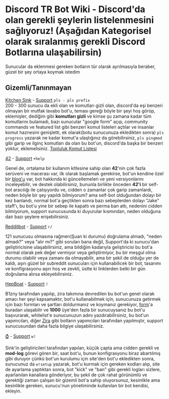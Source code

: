 # Discord TR Bot Wiki - Discord'da olan gerekli şeylerin listelenmesini sağlıyoruz! (Aşağıdan Kategorisel olarak sıralanmış gerekli Discord Botlarına ulaşabilirsin)
Sunucular da eklenmesi gereken botların tür olarak ayrılmasıyla beraber, güzel bir şey ortaya koymak istedim

## Gizemli/Tanınmayan

[Kitchen Sink](https://discord.com/oauth2/authorize?client_id=236726289665490944&scope=bot) - [Support](https://discord.gg/m2VkfaFAYj)   `pls - pls prefix`                                            
200 - 300 sunucu da ekli olan ve komutları gizli olan, discord'da eşi benzeri olmayan bir mutfak lavabo bot'u, teması gereği böyle bir şeyi hoş görüp, eklemişler, dediğim gibi __komutları gizli__ ve kimse şu zamana kadar tüm komutlarını bulamadı, bazı sunucular "google form" açıp, community commands ve featured list gibi benzeri komut listeleri açtılar ve insanlar komut haznesini genişletti, ek olarak(botu sunucunuza ekledikten sonra) `pls progress` yazarak ne kadar komut'a ulaştığınız da görebilirsiniz, `pls pingmod` gibi garip ve ilginç komutları da olan bu bot'un, discord'da başka bir benzeri yoktur, eklemelisiniz. [Topluluk Komut Listesi](https://docs.google.com/document/d/1NOwcwYn5uqcETbojVleyu80adNxuclUj0TTSWWLbOfs/edit#heading=h.mksknmwmz3te)

[42](http://42.rockett.space/join) - [Support](https://discord.com/invite/mcfU4Qtr)   `+help`  

Genel de, ortalama bir kullanım kitlesine sahip olan __42__'nin çok fazla serüveni ve macerası var, ilk olarak başlamak gerekirse, bot'un kendine özel bir [blog'u](https://42.rockett.space/) var, bot hakkında ki güncellemeleri ve yeni versiyonlarını inceleyebilir, ve destek olabilirsiniz, bununla birlikte önceden __42'i__ bir self-bot aracılığı ile çalışıyordu ve, cidden o zamanlar çok garip zamanlardı, neden böyle bir şey yapıldı bilmiyorum? ama self-bot olduğundan dolayı bir kez banlandı, normal bot'a geçtikten sonra bazı sebeplerden dolayı "Jake" staff'ı, bu bot'u yine bir sebep ile kapattı ve perma ban attı, nedenini cidden bilmiyorum, support sunucusunda ki duyurular kısmından, neden olduğuna dair bazı şeylere erişebilirsiniz.

[Redditbot](https://discord.com/oauth2/authorize?client_id=173203149203439616&scope=bot) - [Support](https://discord.com/invite/mcfU4Qtr)   `r/`

121 sunucusu olmasına rağmen(Şuan ki durumu) doğrulama almadı, "neden almadı?" veya "alır mı?" gibi soruları bana değil,  Support'da ki sunucu'dan geliştiricisine ulaşabilirsiniz, ama bildiğim kadarıyla geliştiricisi bu bot'a normal olarak pek değer vermiyor veya geliştirmiyor, bu bir meşgul olma durumu olabilir veya zamanı da olmayabilir, ama bir şekil de olduğu yer de kaldı, aşırı güzel bir subreddit sunucuları için kullanabilicek bir bot, tasarımı ve konfigrasyonu aşırı hoş ve zevkli, üstte ki linklerden belki bir gün doğrulama alırsa ekleyebilirsiniz.

[HepBoat](https://discord.com/oauth2/authorize?client_id=520047158104424488&scope=bot&permissions=8) - [Support](https://zira.ovh/support)   `!`

B1zny tarafından yapılıp, zira takımına devredilen bu bot'un genel olarak amacı her şeyi kapsamaktır, bot'u kullanabilmek için, sunucunuza getirmek için bazı formları ve şartları doldurmanız ve koymanız gerekiyor, [form](https://hep.gg/form-hbwhitelist/)'a buradan ulaşabilir ve **1000** üye'den fazla bir sunucuysanız bu bot'u başvurarak, whitelist'e sunucunuzun adını yazdırabilirsiniz, bu bot'un yapımcıları, diğer [Zira](https://zira.ovh/invite) gibi botların yapımcıları tarafından yapılmıştır, support sunucusundan daha fazla bilgiye ulaşabilirsiniz.

[⌚](https://sink.discord.bot/%E2%8C%9A) - [Support](https://discord.gg/m2VkfaFAYj)   `w!`

Sink'in geliştiricileri tarafından yapılan, küçük çapta ama cidden gerekli ve **mod-log** görevi gören bir, saat bot'u, bunun konfigrasyonu biraz abartılmış gibi duruyor çünkü bot'un kurulumu için site'den bot'u ekledikten sonra, sunucunuz da `w!setup` yazarak, bot'u kurmak için gereken kodları alıp, site de ayarlama yaptıktan sonra, bot "kick" ve "ban" gibi gerekli logları sizlere, ayarlanılan kanallara gönderiyor, bu şekil de çok rahat görünümlü ve gerektiği zaman çalışan bir gizemli bot'a sahip oluyorsunuz, kesinlikle ama kesinlikle gereken, sunucu'nun yönetiminde kullanılan bir bot kendisi, ekleyin. 

